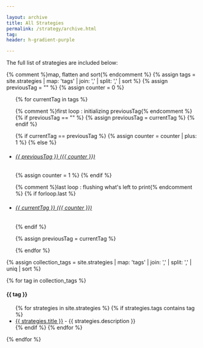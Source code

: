 ```yaml
---

layout: archive
title: All Strategies
permalink: /strategy/archive.html
tag:
header: h-gradient-purple

---
```


The full list of strategies are included below:

{% comment %}map, flatten and sort{% endcomment %}
{% assign tags =  site.strategies | map: 'tags' | join: ','  | split: ',' | sort %}
{% assign previousTag = "" %}
{% assign counter = 0 %}

<div id="tag-list">

<!-- List of all tags -->

<ul class="tags">
{% for currentTag in tags %}

  {% comment %}first loop : initializing previousTag{% endcomment %}
  {% if previousTag == "" %}
    {% assign previousTag = currentTag %}
  {% endif %}

  {% if currentTag == previousTag %}
    {% assign counter = counter | plus: 1 %}
  {% else %}
    <li><h6><a href="#{{ previousTag | slugify: 'pretty' }}" class="tag">{{ previousTag }}  <span>({{ counter }})</span></a></h6></li>
    {% assign counter = 1 %}
  {% endif %}

  {% comment %}last loop : flushing what's left to print{% endcomment %}
  {% if forloop.last %}
    <li><h6><a href="#{{ currentTag | slugify: 'pretty'}}" class="tag"><span>{{ currentTag }} ({{ counter }})</span></a></h6></li>
  {% endif %}

  {% assign previousTag = currentTag %}

{% endfor %}
</ul>

</div>

<!-- Posts by Tag -->


{% assign collection_tags =  site.strategies | map: 'tags' | join: ','  | split: ',' | uniq | sort %}

{% for tag in collection_tags %}
  <h4 id="{{ tag | slugify: 'pretty' }}">{{ tag }}</h4>
  <ul>
  {% for strategies in site.strategies %}
    {% if strategies.tags contains tag %}
    <li><a href="{{ site.baseurl }}{{ strategies.url }}">{{ strategies.title }}</a> <span class="sml-text">- {{ strategies.description }}</span></li>
    {% endif %}
  {% endfor %}
  </ul>
{% endfor %}
